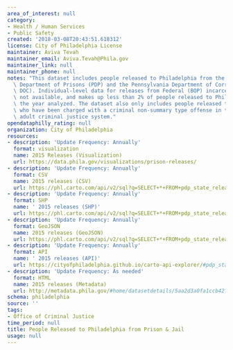 ```yaml
---
area_of_interest: null
category:
- Health / Human Services
- Public Safety
created: '2018-03-08T20:43:51.618312'
license: City of Philadelphia License
maintainer: Aviva Tevah
maintainer_email: Aviva.Tevah@Phila.gov
maintainer_link: null
maintainer_phone: null
notes: "This dataset includes people released to Philadelphia from the Philadelphia\
  \ Department of Prisons (PDP) and the Pennsylvania Department of Correction (PA\
  \ DOC). Individual-level data for releases from Federal (BOP) incarceration was\
  \ not available, and makes up less than 2% of people released to Philadelphia in\
  \ the year analyzed. The dataset also only includes people released to Philadelphia\
  \ who have been charged with a criminal non-summary type offense in the Philadelphia\
  \ adult criminal justice system."
opendataphilly_rating: null
organization: City of Philadelphia
resources:
- description: 'Update Frequency: Annually'
  format: visualization
  name: 2015 Releases (Visualization)
  url: https://data.phila.gov/visualizations/prison-releases/
- description: 'Update Frequency: Annually'
  format: CSV
  name: 2015 releases (CSV)
  url: https://phl.carto.com/api/v2/sql?q=SELECT+*+FROM+pdp_state_releases&filename=pdp_state_releases&format=csv&skipfields=cartodb_id,the_geom,the_geom_webmercator
- description: 'Update Frequency: Annually'
  format: SHP
  name: ' 2015 releases (SHP)'
  url: https://phl.carto.com/api/v2/sql?q=SELECT+*+FROM+pdp_state_releases&filename=pdp_state_releases&format=shp&skipfields=cartodb_id
- description: 'Update Frequency: Annually'
  format: GeoJSON
  name: 2015 releases (GeoJSON)
  url: https://phl.carto.com/api/v2/sql?q=SELECT+*+FROM+pdp_state_releases&filename=pdp_state_releases&format=geojson&skipfields=cartodb_id
- description: 'Update Frequency: Annually'
  format: API
  name: ' 2015 releases (API)'
  url: https://cityofphiladelphia.github.io/carto-api-explorer/#pdp_state_releases
- description: 'Update Frequency: As needed'
  format: HTML
  name: 2015 releases (Metadata)
  url: http://metadata.phila.gov/#home/datasetdetails/5aa2d3a0fa1ccb42fc2b00df/representationdetails/5aa2d3a1fa1ccb42fc2b00e3/
schema: philadelphia
source: ''
tags:
- Office of Criminal Justice
time_period: null
title: People Released to Philadelphia from Prison & Jail
usage: null
---
```

